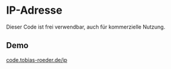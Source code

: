 # IP-Adresse

Dieser Code ist frei verwendbar, auch für kommerzielle Nutzung.


## Demo
[code.tobias-roeder.de/ip](https://code.tobias-roeder.de/ip)

